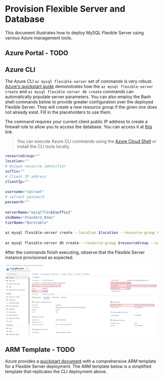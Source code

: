 # Provision Flexible Server and Database

This document illustrates how to deploy MySQL Flexible Server using various Azure management tools.

## Azure Portal - TODO

## Azure CLI

The Azure CLI `az mysql flexible-server` set of commands is very robust. [Azure's quickstart guide](https://docs.microsoft.com/azure/mysql/flexible-server/quickstart-create-server-cli) demonstrates how the `az mysql flexible-server create` and `az mysql flexible-server db create` commands can automatically populate server parameters. You can also employ the Bash shell commands below to provide greater configuration over the deployed Flexible Server. They will create a new resource group if the given one does not already exist. Fill in the placeholders to use them.

The command requires your current client public IP address to create a firewall rule to allow you to access the database. You can access it at [this](http://whatismyip.akamai.com/) link.

> You can execute Azure CLI commands using the [Azure Cloud Shell](shell.azure.com/bash) or install the CLI tools locally.

```bash
resourceGroup=""
location=""
# Unique resource identifier
suffix=""
# Client IP address
clientIp=""

username="sqlroot"
# sqlroot password
password=""

serverName="mysqlflex${suffix}"
skuName="Standard_B1ms"
tierName="Burstable"

az mysql flexible-server create --location $location --resource-group $resourceGroup --name $serverName --admin-user $username --admin-password $password --sku-name $skuName --tier $tierName --publicAccess $clientIp --storage-size 32 --version 8.0.21

az mysql flexible-server db create --resource-group $resourceGroup --server-name $serverName --database-name newdatabase
```

After the commands finish executing, observe that the Flexible Server instance provisioned as expected.

![This image demonstrates the MySQL Flexible Server provisioned through Bash CLI commands.](./media/mysql-flex-params.png "CLI provisioning")

## ARM Template - TODO

Azure provides a [quickstart document](https://docs.microsoft.com/azure/mysql/flexible-server/quickstart-create-arm-template#review-the-template) with a comprehensive ARM template for a Flexible Server deployment. The ARM template below is a simplified template that replicates the CLI deployment above.

```json

```
